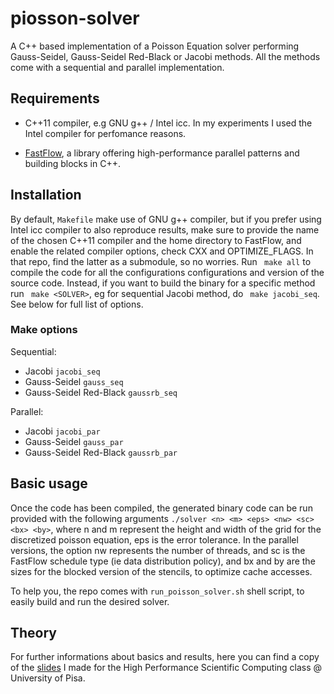 # piosson-solver

A C++ based implementation of a Poisson Equation solver performing Gauss-Seidel, Gauss-Seidel Red-Black or Jacobi methods. All the methods come with a sequential and parallel implementation.

## Requirements

* C++11 compiler, e.g GNU g++ / Intel icc. In my experiments I used the Intel compiler for perfomance reasons.

* [FastFlow](https://github.com/fastflow/fastflow), a library offering high-performance parallel patterns and building blocks in C++.

## Installation

By default, ```Makefile``` make use of GNU g++ compiler, but if you prefer using Intel icc compiler to also reproduce results, make sure to provide the name of the chosen C++11 compiler and the home directory to FastFlow, and enable the related compiler options, check CXX and OPTIMIZE_FLAGS. In that repo, find the latter as a submodule, so no worries.
Run ``` make all``` to compile the code for all the configurations configurations and version of the source code. 
Instead, if you want to build the binary for a specific method run ``` make <SOLVER>```, eg for sequential Jacobi method, do ``` make jacobi_seq```.
See below for full list of options.

### Make options

Sequential:
  * Jacobi ```jacobi_seq```
  * Gauss-Seidel ```gauss_seq```
  * Gauss-Seidel Red-Black ```gaussrb_seq```
 
Parallel:
  * Jacobi ```jacobi_par```
  * Gauss-Seidel ```gauss_par```
  * Gauss-Seidel Red-Black ```gaussrb_par```

## Basic usage

Once the code has been compiled, the generated binary code can be run provided with the following arguments ```./solver <n> <m> <eps> <nw> <sc> <bx> <by>```, where n and m represent the height and width of the grid for the discretized poisson equation, eps is the error tolerance. In the parallel versions, the option nw represents the number of threads, and sc is the FastFlow schedule type (ie data distribution policy), and bx and by are the sizes for the blocked version of the stencils, to optimize cache accesses.

To help you, the repo comes with ```run_poisson_solver.sh``` shell script, to easily build and run the desired solver.

## Theory

For further informations about basics and results, here you can find a copy of the [slides](seminar.pdf) I made for the High Performance Scientific Computing class @ University of Pisa.
